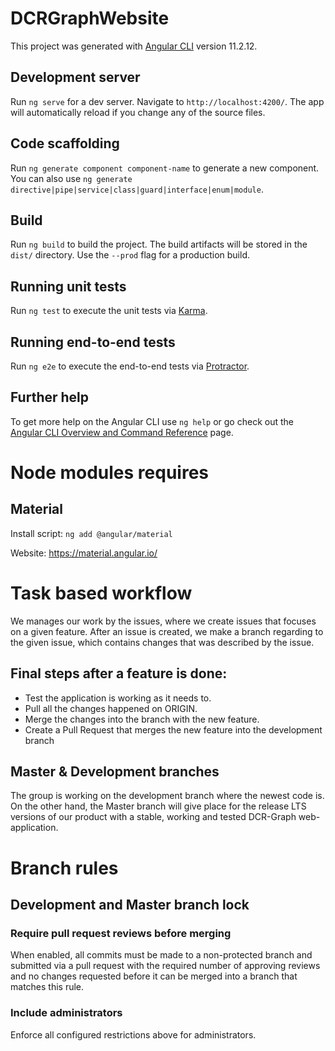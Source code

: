 # DCRGraphWebsite

This project was generated with [Angular CLI](https://github.com/angular/angular-cli) version 11.2.12.

## Development server

Run `ng serve` for a dev server. Navigate to `http://localhost:4200/`. The app will automatically reload if you change any of the source files.

## Code scaffolding

Run `ng generate component component-name` to generate a new component. You can also use `ng generate directive|pipe|service|class|guard|interface|enum|module`.

## Build

Run `ng build` to build the project. The build artifacts will be stored in the `dist/` directory. Use the `--prod` flag for a production build.

## Running unit tests

Run `ng test` to execute the unit tests via [Karma](https://karma-runner.github.io).

## Running end-to-end tests

Run `ng e2e` to execute the end-to-end tests via [Protractor](http://www.protractortest.org/).

## Further help

To get more help on the Angular CLI use `ng help` or go check out the [Angular CLI Overview and Command Reference](https://angular.io/cli) page.

# Node modules requires
## Material
Install script: `ng add @angular/material`

Website:  https://material.angular.io/

# Task based workflow

We manages our work by the issues, where we create issues that focuses on a given feature.
After an issue is created, we make a branch regarding to the given issue, which contains 
changes that was described by the issue.

## Final steps after a feature is done:
- Test the application is working as it needs to.
- Pull all the changes happened on ORIGIN.
- Merge the changes into the branch with the new feature.
- Create a Pull Request that merges the new feature into the development branch

## Master & Development branches

The group is working on the development branch where the newest code is.
On the other hand, the Master branch will give place for the release LTS versions of our product
with a stable, working and tested DCR-Graph web-application.

# Branch rules

## Development and Master branch lock

### Require pull request reviews before merging

When enabled, all commits must be made to a non-protected branch and submitted via a pull request with the required number of approving reviews and no changes requested before it can be merged into a branch that matches this rule.

### Include administrators

Enforce all configured restrictions above for administrators.
